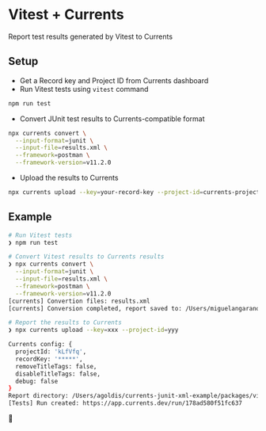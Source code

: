 # Vitest + Currents

Report test results generated by Vitest to Currents

## Setup

- Get a Record key and Project ID from Currents dashboard
- Run Vitest tests using `vitest` command

```sh
npm run test
```

- Convert JUnit test results to Currents-compatible format

```sh
npx currents convert \
  --input-format=junit \
  --input-file=results.xml \
  --framework=postman \
  --framework-version=v11.2.0
```

- Upload the results to Currents

```sh
npx currents upload --key=your-record-key --project-id=currents-project-id
```

## Example

```bash
# Run Vitest tests
❯ npm run test

# Convert Vitest results to Currents results
❯ npx currents convert \
  --input-format=junit \
  --input-file=results.xml \
  --framework=postman \
  --framework-version=v11.2.0
[currents] Convertion files: results.xml
[currents] Conversion completed, report saved to: /Users/miguelangarano/Documents/GitHub/generic-api-example/packages/vitest/.currents/2025-02-12T23-48-19-456Z-98201537-912f-4969-8bdc-a147003e8670

# Report the results to Currents
❯ npx currents upload --key=xxx --project-id=yyy

Currents config: {
  projectId: 'kLfVfq',
  recordKey: '*****',
  removeTitleTags: false,
  disableTitleTags: false,
  debug: false
}
Report directory: /Users/agoldis/currents-junit-xml-example/packages/vitest/.currents/2024-11-27T21-14-06-189Z-24038566-8abf-42b5-910d-2af57dd4d3c6
[Tests] Run created: https://app.currents.dev/run/178ad580f51fc637
```

🎉

